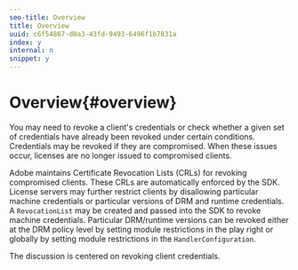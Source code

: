 ```yaml
---
seo-title: Overview
title: Overview
uuid: c6f54867-d0a3-43fd-9493-6496f1b7831a
index: y
internal: n
snippet: y
---
```


# Overview{#overview}

You may need to revoke a client's credentials or check whether a given set of credentials have already been revoked under certain conditions. Credentials may be revoked if they are compromised. When these issues occur, licenses are no longer issued to compromised clients.

Adobe maintains Certificate Revocation Lists (CRLs) for revoking compromised clients. These CRLs are automatically enforced by the SDK. License servers may further restrict clients by disallowing particular machine credentials or particular versions of DRM and runtime credentials. A `RevocationList` may be created and passed into the SDK to revoke machine credentials. Particular DRM/runtime versions can be revoked either at the DRM policy level by setting module restrictions in the play right or globally by setting module restrictions in the `HandlerConfiguration`.

The discussion is centered on revoking client credentials. 

